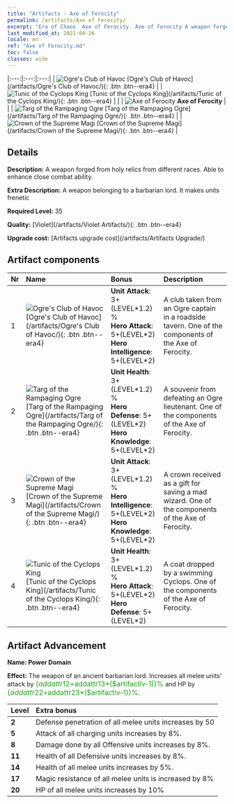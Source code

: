 ```yaml
---
title: "Artifacts - Axe of Ferocity"
permalink: /artifacts/Axe of Ferocity/
excerpt: "Era of Chaos  Axe of Ferocity. Axe of Ferocity A weapon forged from holy relics from different races. Able to enhance close combat ability."
last_modified_at: 2021-04-26
locale: en
ref: "Axe of Ferocity.md"
toc: false
classes: wide
---
```


  |:---:|:---:|:---:| 
  | ![Ogre's Club of Havoc](/images/t/artifact_40311.png) [Ogre's Club of Havoc](/artifacts/Ogre's Club of Havoc/){: .btn .btn--era4} |   | ![Tunic of the Cyclops King](/images/t/artifact_40314.png) [Tunic of the Cyclops King](/artifacts/Tunic of the Cyclops King/){: .btn .btn--era4} | 
  |   | ![Axe of Ferocity](/images/t/icon_artifact_31.png) **Axe of Ferocity** |  | 
  | ![Targ of the Rampaging Ogre](/images/t/artifact_40312.png) [Targ of the Rampaging Ogre](/artifacts/Targ of the Rampaging Ogre/){: .btn .btn--era4} |   | ![Crown of the Supreme Magi](/images/t/artifact_40313.png) [Crown of the Supreme Magi](/artifacts/Crown of the Supreme Magi/){: .btn .btn--era4} | 


## Details

 **Description:** A weapon forged from holy relics from different races. Able to enhance close combat ability.

 **Extra Description:** A weapon belonging to a barbarian lord. It makes units frenetic

 **Required Level:** 35

 **Quality:** [Violet](/artifacts/Violet Artifacts/){: .btn .btn--era4}

 **Upgrade cost:** [Artifacts upgrade cost](/artifacts/Artifacts Upgrade/)



## Artifact components

  | Nr |    Name    |   Bonus | Description | 
  |:---|:-----------|:--------|:------------| 
  | 1 | ![Ogre's Club of Havoc](/images/t/artifact_40311.png) [Ogre's Club of Havoc](/artifacts/Ogre's Club of Havoc/){: .btn .btn--era4} | **Unit Attack**: 3+(LEVEL\*1.2) %<br/>**Hero Attack**: 5+(LEVEL\*2)<br/>**Hero Intelligence**: 5+(LEVEL\*2) | A club taken from an Ogre captain in a roadside tavern. One of the components of the Axe of Ferocity. | 
  | 2 | ![Targ of the Rampaging Ogre](/images/t/artifact_40312.png) [Targ of the Rampaging Ogre](/artifacts/Targ of the Rampaging Ogre/){: .btn .btn--era4} | **Unit Health**: 3+(LEVEL\*1.2) %<br/>**Hero Defense**: 5+(LEVEL\*2)<br/>**Hero Knowledge**: 5+(LEVEL\*2) | A souvenir from defeating an Ogre lieutenant. One of the components of the Axe of Ferocity. | 
  | 3 | ![Crown of the Supreme Magi](/images/t/artifact_40313.png) [Crown of the Supreme Magi](/artifacts/Crown of the Supreme Magi/){: .btn .btn--era4} | **Unit Attack**: 3+(LEVEL\*1.2) %<br/>**Hero Intelligence**: 5+(LEVEL\*2)<br/>**Hero Knowledge**: 5+(LEVEL\*2) | A crown received as a gift for saving a mad wizard. One of the components of the Axe of Ferocity. | 
  | 4 | ![Tunic of the Cyclops King](/images/t/artifact_40314.png) [Tunic of the Cyclops King](/artifacts/Tunic of the Cyclops King/){: .btn .btn--era4} | **Unit Health**: 3+(LEVEL\*1.2) %<br/>**Hero Attack**: 5+(LEVEL\*2)<br/>**Hero Defense**: 5+(LEVEL\*2) | A coat dropped by a swimming Cyclops. One of the components of the Axe of Ferocity. | 


## Artifact Advancement

 **Name: Power Domain**

 **Effect:** The weapon of an ancient barbarian lord. Increases all melee units' attack by <span style="color: #1ca216;font-size:16px">{$addattr12+$addattr13*($artifactlv-1)}%</span> and HP by <span style="color: #1ca216;font-size:16px">{$addattr22+$addattr23*($artifactlv-1)}%</span>.

  |  Level  |    Extra bonus  | 
  |:--------|:----------------| 
  | **2** | Defense penetration of all melee units increases by 50 | 
  | **5** | Attack of all charging units increases by 8%. | 
  | **8** | Damage done by all Offensive units increases by 8%. | 
  | **11** | Health of all Defensive units increases by 8%. | 
  | **14** | Health of all melee units increases by 5%. | 
  | **17** | Magic resistance of all melee units is increased by 8% | 
  | **20** | HP of all melee units increases by 10% | 
